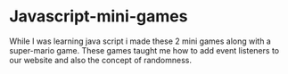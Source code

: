 # Javascript-mini-games
While I was learning java script i made these 2 mini games along with a super-mario game. These games taught me how to add event listeners to our website and also the concept of randomness. 
